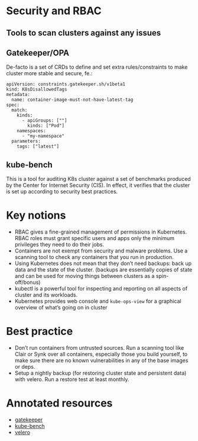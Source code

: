 # Security and RBAC

## Tools to scan clusters against any issues

## Gatekeeper/OPA

De-facto is a set of CRDs to define and set extra rules/constraints to make cluster more stable and secure, fe.:

```shell
apiVersion: constraints.gatekeeper.sh/v1beta1
kind: K8sDisallowedTags
metadata:
  name: container-image-must-not-have-latest-tag
spec:
  match:
    kinds:
      - apiGroups: [""]
        kinds: ["Pod"]
    namespaces:
      - "my-namespace"
  parameters:
    tags: ["latest"]
```

## kube-bench

This is a tool for auditing K8s cluster against a set of benchmarks produced by the Center for Internet Security (CIS). 
In effect, it verifies that the cluster is set up according to security best practices.

# Key notions

* RBAC gives a fine-grained management of permissions in Kubernetes. RBAC roles must grant specific users and apps only 
  the minimum privileges they need to do their jobs.
* Containers are not exempt from security and malware problems. Use a scanning tool to check any containers that you run in production.
* Using Kubernetes does not mean that they don’t need backups: back up data and the state of the cluster.
  (backups are essentially copies of state and can be used for moving things between clusters as a spin-off/bonus)
* kubectl is a powerful tool for inspecting and reporting on all aspects of cluster and its workloads. 
* Kubernetes provides web console and `kube-ops-view` for a graphical overview of what’s going on in cluster

# Best practice

* Don’t run containers from untrusted sources. Run a scanning tool like Clair or Synk over all containers, 
  especially those you build yourself, to make sure there are no known vulnerabilities in any of the base images or deps.
* Setup a nightly backup (for restoring cluster state and persistent data) with velero. Run a restore test at least monthly.

# Annotated resources

* [gatekeeper](https://github.com/open-policy-agent/gatekeeper)
* [kube-bench](https://github.com/aquasecurity/kube-bench)
* [velero](https://velero.io)